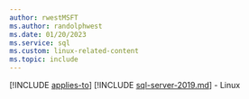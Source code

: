 ```yaml
---
author: rwestMSFT
ms.author: randolphwest
ms.date: 01/20/2023
ms.service: sql
ms.custom: linux-related-content
ms.topic: include
---
```


[!INCLUDE [applies-to](applies-to.md)] [!INCLUDE [sql-server-2019.md](../versions/sql-server-2019.md)] - Linux
